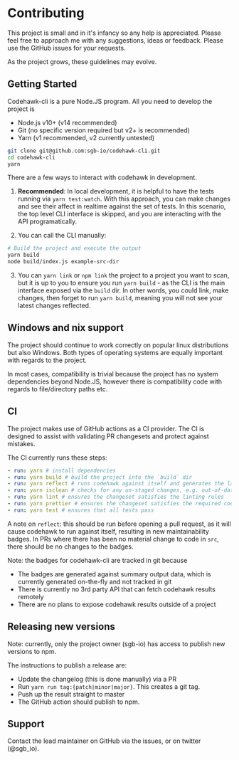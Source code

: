 # Contributing

This project is small and in it's infancy so any help is appreciated. Please feel free to approach me with any suggestions, ideas or feedback. Please use the GitHub issues for your requests.

As the project grows, these guidelines may evolve.

## Getting Started

Codehawk-cli is a pure Node.JS program. All you need to develop the project is

- Node.js v10+ (v14 recommended)
- Git (no specific version required but v2+ is recommended)
- Yarn (v1 recommended, v2 currently untested)

```bash
git clone git@github.com:sgb-io/codehawk-cli.git
cd codehawk-cli
yarn
```

There are a few ways to interact with codehawk in development.

1. **Recommended**: In local development, it is helpful to have the tests running via `yarn test:watch`. With this approach, you can make changes and see their affect in realtime against the set of tests. In this scenario, the top level CLI interface is skipped, and you are interacting with the API programatically.

2. You can call the CLI manually:

```bash
# Build the project and execute the output
yarn build
node build/index.js example-src-dir
```

3. You can `yarn link` or `npm link` the project to a project you want to scan, but it is up to you to ensure you run `yarn build` - as the CLI is the main interface exposed via the `build` dir. In other words, you could link, make changes, then forget to run `yarn build`, meaning you will not see your latest changes reflected.

## Windows and nix support

The project should continue to work correctly on popular linux distributions but also Windows. Both types of operating systems are equally important with regards to the project.

In most cases, compatibility is trivial because the project has no system dependencies beyond Node.JS, however there is compatibility code with regards to file/directory paths etc.

## CI

The project makes use of GitHub actions as a CI provider. The CI is designed to assist with validating PR changesets and protect against mistakes.

The CI currently runs these steps:

```yaml
- run: yarn # install dependencies
- run: yarn build # build the project into the `build` dir
- run: yarn reflect # runs codehawk against itself and generates the latest badges
- run: yarn isclean # checks for any un-staged changes, e.g. out-of-date badges not added to git
- run: yarn lint # ensures the changeset satisfies the linting rules
- run: yarn prettier # ensures the changeset satisfies the required code style
- run: yarn test # ensures that all tests pass
```

A note on `reflect`: this should be run before opening a pull request, as it will cause codehawk to run against itself, resulting in new maintainability badges. In PRs where there has been no material change to code in `src`, there should be no changes to the badges.

Note: the badges for codehawk-cli are tracked in git because

- The badges are generated against summary output data, which is currently generated on-the-fly and not tracked in git
- There is currently no 3rd party API that can fetch codehawk results remotely
- There are no plans to expose codehawk results outside of a project

## Releasing new versions

Note: currently, only the project owner (sgb-io) has access to publish new versions to npm.

The instructions to publish a release are:

- Update the changelog (this is done manually) via a PR
- Run `yarn run tag:{patch|minor|major}`. This creates a git tag.
- Push up the result straight to master
- The GitHub action should publish to npm.

## Support

Contact the lead maintainer on GitHub via the issues, or on twitter (@sgb_io).
